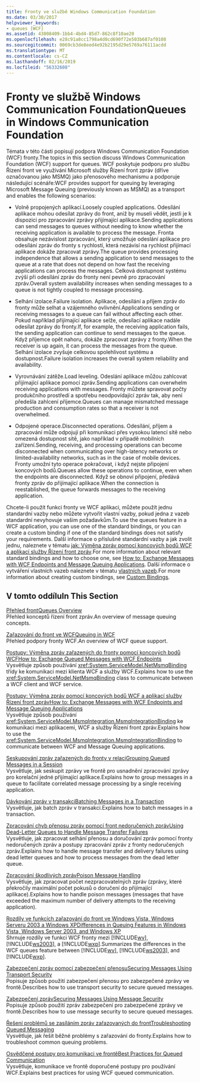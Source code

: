 ```yaml
---
title: Fronty ve službě Windows Communication Foundation
ms.date: 03/30/2017
helpviewer_keywords:
- queues [WCF]
ms.assetid: 43008409-1bb4-4bd4-85d7-862c8f10ae20
ms.openlocfilehash: e28c91a8cc1798a4d0cd690f72e503b687af0108
ms.sourcegitcommit: 0069cb3de8eed4e92b2195d29e5769a76111acdd
ms.translationtype: MT
ms.contentlocale: cs-CZ
ms.lasthandoff: 02/16/2019
ms.locfileid: "56332608"
---
```

# <a name="queues-in-windows-communication-foundation"></a><span data-ttu-id="a7092-102">Fronty ve službě Windows Communication Foundation</span><span class="sxs-lookup"><span data-stu-id="a7092-102">Queues in Windows Communication Foundation</span></span>
<span data-ttu-id="a7092-103">Témata v této části popisují podpora Windows Communication Foundation (WCF) fronty.</span><span class="sxs-lookup"><span data-stu-id="a7092-103">The topics in this section discuss Windows Communication Foundation (WCF) support for queues.</span></span> <span data-ttu-id="a7092-104">WCF poskytuje podporu pro službu Řízení front ve využívání Microsoft služby Řízení front zpráv (dříve označovanou jako MSMQ) jako přenosového mechanismu a podporuje následující scénáře:</span><span class="sxs-lookup"><span data-stu-id="a7092-104">WCF provides support for queuing by leveraging Microsoft Message Queuing (previously known as MSMQ) as a transport and enables the following scenarios:</span></span>  
  
-   <span data-ttu-id="a7092-105">Volně propojených aplikací.</span><span class="sxs-lookup"><span data-stu-id="a7092-105">Loosely coupled applications.</span></span> <span data-ttu-id="a7092-106">Odesílání aplikace mohou odesílat zprávy do front, aniž by museli vědět, jestli je k dispozici pro zpracování zprávy přijímající aplikace.</span><span class="sxs-lookup"><span data-stu-id="a7092-106">Sending applications can send messages to queues without needing to know whether the receiving application is available to process the message.</span></span> <span data-ttu-id="a7092-107">Fronta obsahuje nezávislost zpracování, který umožňuje odeslání aplikace pro odesílání zpráv do fronty s rychlostí, která nezávisí na rychlost přijímací aplikace dokáže zpracovat zprávy.</span><span class="sxs-lookup"><span data-stu-id="a7092-107">The queue provides processing independence that allows a sending application to send messages to the queue at a rate that does not depend on how fast the receiving applications can process the messages.</span></span> <span data-ttu-id="a7092-108">Celková dostupnost systému zvýší při odesílání zpráv do fronty není pevně pro zpracování zpráv.</span><span class="sxs-lookup"><span data-stu-id="a7092-108">Overall system availability increases when sending messages to a queue is not tightly coupled to message processing.</span></span>  
  
-   <span data-ttu-id="a7092-109">Selhání izolace.</span><span class="sxs-lookup"><span data-stu-id="a7092-109">Failure isolation.</span></span> <span data-ttu-id="a7092-110">Aplikace, odesílání a příjem zpráv do fronty může selhat a vzájemného ovlivnění.</span><span class="sxs-lookup"><span data-stu-id="a7092-110">Applications sending or receiving messages to a queue can fail without affecting each other.</span></span> <span data-ttu-id="a7092-111">Pokud například přijímající aplikace selže, odesílací aplikace nadále odesílat zprávy do fronty.</span><span class="sxs-lookup"><span data-stu-id="a7092-111">If, for example, the receiving application fails, the sending application can continue to send messages to the queue.</span></span> <span data-ttu-id="a7092-112">Když příjemce opět nahoru, dokáže zpracovat zprávy z fronty.</span><span class="sxs-lookup"><span data-stu-id="a7092-112">When the receiver is up again, it can process the messages from the queue.</span></span> <span data-ttu-id="a7092-113">Selhání izolace zvyšuje celkovou spolehlivost systému a dostupnost.</span><span class="sxs-lookup"><span data-stu-id="a7092-113">Failure isolation increases the overall system reliability and availability.</span></span>  
  
-   <span data-ttu-id="a7092-114">Vyrovnávání zátěže.</span><span class="sxs-lookup"><span data-stu-id="a7092-114">Load leveling.</span></span> <span data-ttu-id="a7092-115">Odeslání aplikace můžou zahlcovat přijímající aplikace pomocí zpráv.</span><span class="sxs-lookup"><span data-stu-id="a7092-115">Sending applications can overwhelm receiving applications with messages.</span></span> <span data-ttu-id="a7092-116">Fronty můžete spravovat počty produkčního prostředí a spotřebu neodpovídající zpráv tak, aby není předešla zahlcení příjemce.</span><span class="sxs-lookup"><span data-stu-id="a7092-116">Queues can manage mismatched message production and consumption rates so that a receiver is not overwhelmed.</span></span>  
  
-   <span data-ttu-id="a7092-117">Odpojené operace.</span><span class="sxs-lookup"><span data-stu-id="a7092-117">Disconnected operations.</span></span> <span data-ttu-id="a7092-118">Odesílání, příjem a zpracování může odpojují při komunikaci přes vysokou latencí sítě nebo omezená dostupnost sítě, jako například v případě mobilních zařízení.</span><span class="sxs-lookup"><span data-stu-id="a7092-118">Sending, receiving, and processing operations can become disconnected when communicating over high-latency networks or limited-availability networks, such as in the case of mobile devices.</span></span> <span data-ttu-id="a7092-119">Fronty umožní tyto operace pokračovat, i když nejste připojení koncových bodů.</span><span class="sxs-lookup"><span data-stu-id="a7092-119">Queues allow these operations to continue, even when the endpoints are disconnected.</span></span> <span data-ttu-id="a7092-120">Když se obnoví připojení, předává fronty zpráv do přijímající aplikace.</span><span class="sxs-lookup"><span data-stu-id="a7092-120">When the connection is reestablished, the queue forwards messages to the receiving application.</span></span>  
  
 <span data-ttu-id="a7092-121">Chcete-li použít funkci fronty ve WCF aplikaci, můžete použít jednu standardní vazby nebo můžete vytvořit vlastní vazby, pokud jedna z vazeb standardní nevyhovuje vašim požadavkům.</span><span class="sxs-lookup"><span data-stu-id="a7092-121">To use the queues feature in a WCF application, you can use one of the standard bindings, or you can create a custom binding if one of the standard bindings does not satisfy your requirements.</span></span> <span data-ttu-id="a7092-122">Další informace o příslušné standardní vazby a jak zvolit jednu, naleznete v tématu [jak: Výměna zpráv pomocí koncových bodů WCF a aplikací služby Řízení front zpráv](../../../../docs/framework/wcf/feature-details/how-to-exchange-messages-with-wcf-endpoints-and-message-queuing-applications.md).</span><span class="sxs-lookup"><span data-stu-id="a7092-122">For more information about relevant standard bindings and how to choose one, see [How to: Exchange Messages with WCF Endpoints and Message Queuing Applications](../../../../docs/framework/wcf/feature-details/how-to-exchange-messages-with-wcf-endpoints-and-message-queuing-applications.md).</span></span> <span data-ttu-id="a7092-123">Další informace o vytváření vlastních vazeb naleznete v tématu [vlastních vazeb](../../../../docs/framework/wcf/extending/custom-bindings.md).</span><span class="sxs-lookup"><span data-stu-id="a7092-123">For more information about creating custom bindings, see [Custom Bindings](../../../../docs/framework/wcf/extending/custom-bindings.md).</span></span>  
  
## <a name="in-this-section"></a><span data-ttu-id="a7092-124">V tomto oddílu</span><span class="sxs-lookup"><span data-stu-id="a7092-124">In This Section</span></span>  
 [<span data-ttu-id="a7092-125">Přehled front</span><span class="sxs-lookup"><span data-stu-id="a7092-125">Queues Overview</span></span>](../../../../docs/framework/wcf/feature-details/queues-overview.md)  
 <span data-ttu-id="a7092-126">Přehled konceptů řízení front zpráv.</span><span class="sxs-lookup"><span data-stu-id="a7092-126">An overview of message queuing concepts.</span></span>  
  
 [<span data-ttu-id="a7092-127">Zařazování do front ve WCF</span><span class="sxs-lookup"><span data-stu-id="a7092-127">Queuing in WCF</span></span>](../../../../docs/framework/wcf/feature-details/queuing-in-wcf.md)  
 <span data-ttu-id="a7092-128">Přehled podpory fronty WCF.</span><span class="sxs-lookup"><span data-stu-id="a7092-128">An overview of WCF queue support.</span></span>  
  
 [<span data-ttu-id="a7092-129">Postupy: Výměna zpráv zařazených do fronty pomocí koncových bodů WCF</span><span class="sxs-lookup"><span data-stu-id="a7092-129">How to: Exchange Queued Messages with WCF Endpoints</span></span>](../../../../docs/framework/wcf/feature-details/how-to-exchange-queued-messages-with-wcf-endpoints.md)  
 <span data-ttu-id="a7092-130">Vysvětluje způsob používání <xref:System.ServiceModel.NetMsmqBinding> třídy ke komunikaci mezi klienta WCF a služby WCF.</span><span class="sxs-lookup"><span data-stu-id="a7092-130">Explains how to use the <xref:System.ServiceModel.NetMsmqBinding> class to communicate between a WCF client and WCF service.</span></span>  
  
 [<span data-ttu-id="a7092-131">Postupy: Výměna zpráv pomocí koncových bodů WCF a aplikací služby Řízení front zpráv</span><span class="sxs-lookup"><span data-stu-id="a7092-131">How to: Exchange Messages with WCF Endpoints and Message Queuing Applications</span></span>](../../../../docs/framework/wcf/feature-details/how-to-exchange-messages-with-wcf-endpoints-and-message-queuing-applications.md)  
 <span data-ttu-id="a7092-132">Vysvětluje způsob používání <xref:System.ServiceModel.MsmqIntegration.MsmqIntegrationBinding> ke komunikaci mezi aplikacemi, WCF a služby Řízení front zpráv.</span><span class="sxs-lookup"><span data-stu-id="a7092-132">Explains how to use the <xref:System.ServiceModel.MsmqIntegration.MsmqIntegrationBinding> to communicate between WCF and Message Queuing applications.</span></span>  
  
 [<span data-ttu-id="a7092-133">Seskupování zpráv zařazených do fronty v relaci</span><span class="sxs-lookup"><span data-stu-id="a7092-133">Grouping Queued Messages in a Session</span></span>](../../../../docs/framework/wcf/feature-details/grouping-queued-messages-in-a-session.md)  
 <span data-ttu-id="a7092-134">Vysvětluje, jak seskupit zprávy ve frontě pro usnadnění zpracování zprávy pro korelační jedné přijímající aplikace.</span><span class="sxs-lookup"><span data-stu-id="a7092-134">Explains how to group messages in a queue to facilitate correlated message processing by a single receiving application.</span></span>  
  
 [<span data-ttu-id="a7092-135">Dávkování zpráv v transakci</span><span class="sxs-lookup"><span data-stu-id="a7092-135">Batching Messages in a Transaction</span></span>](../../../../docs/framework/wcf/feature-details/batching-messages-in-a-transaction.md)  
 <span data-ttu-id="a7092-136">Vysvětluje, jak batch zpráv v transakci.</span><span class="sxs-lookup"><span data-stu-id="a7092-136">Explains how to batch messages in a transaction.</span></span>  
  
 [<span data-ttu-id="a7092-137">Zpracování chyb přenosu zpráv pomocí front nedoručených zpráv</span><span class="sxs-lookup"><span data-stu-id="a7092-137">Using Dead-Letter Queues to Handle Message Transfer Failures</span></span>](../../../../docs/framework/wcf/feature-details/using-dead-letter-queues-to-handle-message-transfer-failures.md)  
 <span data-ttu-id="a7092-138">Vysvětluje, jak zpracovat selhání přenosu a doručování zpráv pomocí fronty nedoručených zpráv a postupy zpracování zpráv z fronty nedoručených zpráv.</span><span class="sxs-lookup"><span data-stu-id="a7092-138">Explains how to handle message transfer and delivery failures using dead letter queues and how to process messages from the dead letter queue.</span></span>  
  
 [<span data-ttu-id="a7092-139">Zpracování škodlivých zpráv</span><span class="sxs-lookup"><span data-stu-id="a7092-139">Poison Message Handling</span></span>](../../../../docs/framework/wcf/feature-details/poison-message-handling.md)  
 <span data-ttu-id="a7092-140">Vysvětluje, jak zpracovat počet nezpracovatelných zpráv (zprávy, které překročily maximální počet pokusů o doručení do přijímající aplikace).</span><span class="sxs-lookup"><span data-stu-id="a7092-140">Explains how to handle poison messages (messages that have exceeded the maximum number of delivery attempts to the receiving application).</span></span>  
  
 [<span data-ttu-id="a7092-141">Rozdíly ve funkcích zařazování do front ve Windows Vista, Windows Serveru 2003 a Windows XP</span><span class="sxs-lookup"><span data-stu-id="a7092-141">Differences in Queuing Features in Windows Vista, Windows Server 2003, and Windows XP</span></span>](../../../../docs/framework/wcf/feature-details/diff-in-queue-in-vista-server-2003-windows-xp.md)  
 <span data-ttu-id="a7092-142">Shrnuje rozdíly ve funkci WCF fronty mezi [!INCLUDE[wv](../../../../includes/wv-md.md)], [!INCLUDE[ws2003](../../../../includes/ws2003-md.md)], a [!INCLUDE[wxp](../../../../includes/wxp-md.md)].</span><span class="sxs-lookup"><span data-stu-id="a7092-142">Summarizes the differences in the WCF queues feature between [!INCLUDE[wv](../../../../includes/wv-md.md)], [!INCLUDE[ws2003](../../../../includes/ws2003-md.md)], and [!INCLUDE[wxp](../../../../includes/wxp-md.md)].</span></span>  
  
 [<span data-ttu-id="a7092-143">Zabezpečení zpráv pomocí zabezpečení přenosu</span><span class="sxs-lookup"><span data-stu-id="a7092-143">Securing Messages Using Transport Security</span></span>](../../../../docs/framework/wcf/feature-details/securing-messages-using-transport-security.md)  
 <span data-ttu-id="a7092-144">Popisuje způsob použití zabezpečení přenosu pro zabezpečené zprávy ve frontě.</span><span class="sxs-lookup"><span data-stu-id="a7092-144">Describes how to use transport security to secure queued messages.</span></span>  
  
 [<span data-ttu-id="a7092-145">Zabezpečení zpráv</span><span class="sxs-lookup"><span data-stu-id="a7092-145">Securing Messages Using Message Security</span></span>](../../../../docs/framework/wcf/feature-details/securing-messages-using-message-security.md)  
 <span data-ttu-id="a7092-146">Popisuje způsob použití zpráv zabezpečení pro zabezpečené zprávy ve frontě.</span><span class="sxs-lookup"><span data-stu-id="a7092-146">Describes how to use message security to secure queued messages.</span></span>  
  
 [<span data-ttu-id="a7092-147">Řešení problémů se zasíláním zpráv zařazovaných do front</span><span class="sxs-lookup"><span data-stu-id="a7092-147">Troubleshooting Queued Messaging</span></span>](../../../../docs/framework/wcf/feature-details/troubleshooting-queued-messaging.md)  
 <span data-ttu-id="a7092-148">Vysvětluje, jak řešit běžné problémy s zařazování do fronty.</span><span class="sxs-lookup"><span data-stu-id="a7092-148">Explains how to troubleshoot common queuing problems.</span></span>  
  
 [<span data-ttu-id="a7092-149">Osvědčené postupy pro komunikaci ve frontě</span><span class="sxs-lookup"><span data-stu-id="a7092-149">Best Practices for Queued Communication</span></span>](../../../../docs/framework/wcf/feature-details/best-practices-for-queued-communication.md)  
 <span data-ttu-id="a7092-150">Vysvětluje, komunikace ve frontě doporučené postupy pro používání WCF.</span><span class="sxs-lookup"><span data-stu-id="a7092-150">Explains best practices for using WCF queued communication.</span></span>  
